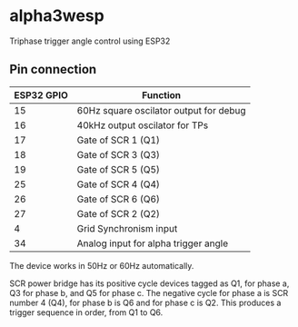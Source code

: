 # alpha3wesp
Triphase trigger angle control using ESP32

## Pin connection

| ESP32 GPIO | Function |
|------------|----------|
| 15 | 60Hz square oscilator output for debug |
| 16 | 40kHz output oscilator for TPs |
| 17 | Gate of SCR 1 (Q1) |
| 18 | Gate of SCR 3 (Q3) |
| 19 | Gate of SCR 5 (Q5) |
| 25 | Gate of SCR 4 (Q4) |
| 26 | Gate of SCR 6 (Q6) |
| 27 | Gate of SCR 2 (Q2) |
| 4  | Grid Synchronism input |
| 34 | Analog input for alpha trigger angle |

The device works in 50Hz or 60Hz automatically.

SCR power bridge has its positive cycle devices tagged as Q1, for phase a, Q3 for phase b, and Q5 for phase c. The negative cycle for phase a is SCR number 4 (Q4), for phase b is Q6 and for phase c is Q2. This produces a trigger sequence in order, from Q1 to Q6.

